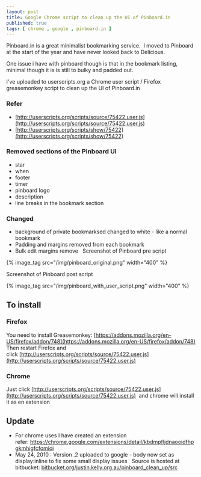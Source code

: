 ```yaml
--- 
layout: post
title: Google Chrome script to clean up the UI of Pinboard.in
published: true
tags: [ chrome , google , pinboard.in ]
---
```

Pinboard.in is a great minimalist bookmarking service.  I moved to Pinboard at the start of the year and have never looked back to Delicious.

One issue i have with pinboard though is that in the bookmark listing, minimal though it is is still to bulky and padded out.

I've uploaded to userscripts.org a Chrome user script / Firefox greasemonkey script to clean up the UI of Pinboard.in

### Refer

* [http://userscripts.org/scripts/source/75422.user.js](http://userscripts.org/scripts/source/75422.user.js)
* [http://userscripts.org/scripts/show/75422](http://userscripts.org/scripts/show/75422)

### Removed sections of the Pinboard UI

- star
- when 
- footer
- timer
- pinboard logo
- description 
- line breaks in the bookmark section

### Changed

- background of private bookmarksed changed to white - like a normal bookmark
- Padding and margins removed from each bookmark
- Bulk edit margins remove
 
Screenshot of Pinboard pre script

{% image_tag src="/img/pinboard_original.png" width="400" %}

Screenshot of Pinboard post script

{% image_tag src="/img/pinboard_with_user_script.png" width="400" %}

## To install

### Firefox

 You need to install Greasemonkey: [https://addons.mozilla.org/en-US/firefox/addon/748](https://addons.mozilla.org/en-US/firefox/addon/748)
 Then restart Firefox and click [http://userscripts.org/scripts/source/75422.user.js](http://userscripts.org/scripts/source/75422.user.js)

### Chrome 

Just click [http://userscripts.org/scripts/source/75422.user.js](http://userscripts.org/scripts/source/75422.user.js)
 and chrome will install it as en extension

## Update

- For chrome uses I have created an extension refer: https://chrome.google.com/extensions/detail/kbdmpfljdnaooidfhpgkmhigfcfomioi
- May 24, 2010 : Version .2 uploaded to google - body now set as display:inline to fix some small display issues
 
Source is hosted at bitbucket: [bitbucket.org/justin.kelly.org.au/pinboard_clean_up/src](http://bitbucket.org/justin.kelly.org.au/pinboard_clean_up/src)
